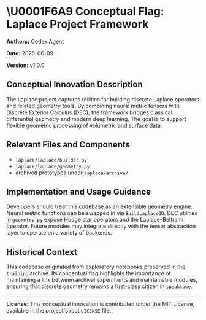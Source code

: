 # \U0001F6A9 Conceptual Flag: Laplace Project Framework

**Authors:** Codex Agent

**Date:** 2025-06-09

**Version:** v1.0.0

## Conceptual Innovation Description

The Laplace project captures utilities for building discrete Laplace
operators and related geometry tools. By combining neural metric tensors
with Discrete Exterior Calculus (DEC), the framework bridges classical
differential geometry and modern deep learning. The goal is to support
flexible geometric processing of volumetric and surface data.

## Relevant Files and Components

- `laplace/laplace/builder.py`
- `laplace/laplace/geometry.py`
- archived prototypes under `laplace/archive/`

## Implementation and Usage Guidance

Developers should treat this codebase as an extensible geometry engine.
Neural metric functions can be swapped in via `BuildLaplace3D`. DEC
utilities in `geometry.py` expose Hodge star operators and the
Laplace–Beltrami operator. Future modules may integrate directly with
the tensor abstraction layer to operate on a variety of backends.

## Historical Context

This codebase originated from exploratory notebooks preserved in the
`training` archive. Its conceptual flag highlights the importance of
maintaining a link between archival experiments and maintainable
modules, ensuring that discrete geometry remains a first-class citizen in
`speaktome`.

---

**License:**
This conceptual innovation is contributed under the MIT License,
available in the project's root `LICENSE` file.
